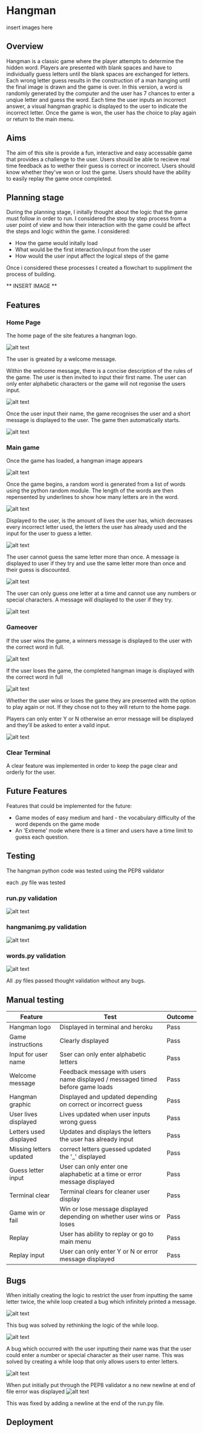 # Hangman
insert images here

## Overview 

Hangman is a classic game where the player attempts to determine the hidden word. Players are presented with blank spaces and have to individually guess letters until the blank spaces are exchanged for letters. Each wrong letter guess results in the construction of a man hanging until the final image is drawn and the game is over. In this version, a word is randomly generated by the computer and the user has 7 chances to enter a unqiue letter and guess the word. Each time the user inputs an incorrect answer, a visual hangman graphic is displayed to the user to indicate the incorrect letter. 
Once the game is won, the user has the choice to play again or return to the main menu.

## Aims

The aim of this site is provide a fun, interactive and easy accessable game that provides a challenge to the user. Users should be able to recieve real time feedback as to wether their guess is correct or incorrect. Users should know whether they've won or lost the game. Users should have the ability to easily replay the game once completed.

## Planning stage
During the planning stage, I initally thought about the logic that the game must follow in order to run. I considered the step by step process from a user point of view and how their interaction with the game could be affect the steps and logic within the game.
I considered:
* How the game would initally load
* What would be the first interaction/input from the user
* How would the user input affect the logical steps of the game

Once i considered these processes I created a flowchart to suppliment the process of building. 

** INSERT IMAGE **

## Features

### Home Page

The home page of the site features a hangman logo.

![alt text](assets/images/hangman_logo.webp)

The user is greated by a welcome message.

Within the welcome message, there is a concise description of the rules of the game.
The user is then invited to input their first name. The user can only enter alphabetic characters or the game will not regonise the users input. 

![alt text](assets/images/start_menu.webp)

Once the user input their name, the game recognises the user and a short message is displayed to the user. The game then automatically starts. 

![alt text](assets/images/welcome_message.webp)

### Main game

Once the game has loaded, a hangman image appears

![alt text](assets/images/hangman_image.webp)

Once the game begins, a random word is generated from a list of words using the python random module. 
The length of the words are then repensented by underlines to show how many letters are in the word. 

![alt text](assets/images/guess_lines.webp)

Displayed to the user, is the amount of lives the user has, which decreases every incorrect letter used, the letters the user has already used and the input for the user to guess a letter. 

![alt text](assets/images/lives.webp)

The user cannot guess the same letter more than once. A message is displayed to user if they try and use the same letter more than once and their guess is discounted. 

![alt text](assets/images/guess_again.webp) 

The user can only guess one letter at a time and cannot use any numbers or special characters. A message will displayed to the user if they try. 

![alt text](assets/images/invalid_input.webp)

### Gameover

If the user wins the game, a winners message is displayed to the user with the correct word in full. 

![alt text](assets/images/win.webp)

If the user loses the game, the completed hangman image is displayed with the correct word in full 

![alt text](assets/images/failed.webp)

Whether the user wins or loses the game they are presented with the option to play again or not. If they chose not to they will return to the home page. 

Players can only enter Y or N otherwise an error message will be displayed and they'll be asked to enter a vaild input. 

![alt text](assets/images/play_again.webp)

### Clear Terminal

A clear feature was implemented in order to keep the page clear and orderly for the user. 

## Future Features

Features that could be implemented for the future:
* Game modes of easy medium and hard - the vocabulary difficulty of the word depends on the game mode
* An 'Extreme' mode where there is a timer and users have a time limit to guess each question. 

## Testing

The hangman python code was tested using the PEP8 validator 

each .py file was tested 

### run.py validation

![alt text](assets/images/mainvalidated.webp)

### hangmanimg.py validation

![alt text](assets/images/hangmanvalidated.webp)

### words.py validation 

![alt text](assets/images/wordsvalidated.webp)

All .py files passed thought validation without any bugs. 

## Manual testing 

| Feature | Test | Outcome |
|---------|------|---------|
|Hangman logo | Displayed in terminal and heroku | Pass 
|Game instructions | Clearly displayed | Pass
|Input for user name | Sser can only enter alphabetic letters | Pass
|Welcome message | Feedback message with users name displayed / messaged timed before game loads | Pass
|Hangman graphic | Displayed and updated depending on correct or incorrect guess | Pass
|User lives displayed | Lives updated when user inputs wrong guess | Pass
|Letters used displayed | Updates and displays the letters the user has already input | Pass
|Missing letters updated | correct letters guessed updated the '_' displayed | Pass
|Guess letter input | User can only enter one alaphabetic at a time or error message displayed | Pass
|Terminal clear | Terminal clears for cleaner user display | Pass
|Game win or fail | Win or lose message displayed depending on whether user wins or loses | Pass
|Replay | User has ability to replay or go to main menu | Pass
|Replay input | User can only enter Y or N or error message displayed | Pass 

## Bugs

When initially creating the logic to restrict the user from inputting the same letter twice, the while loop created a bug which infinitely printed a message.

![alt text](assets/images/infinate_print.webp)

This bug was solved by rethinking the logic of the while loop. 

![alt text](assets/images/infinate_print.webp)

A bug which occurred with the user inputting their name was that the user could enter a number or special character as their user name. This was solved by creating a while loop that only allows users to enter letters. 

![alt text](assets/images/enter_name.webp)


When put initially put through the PEP8 validator a no new newline at end of file error was displayed
![alt text](assets/images/no_rewrite.webp) 

This was fixed by adding a newline at the end of the run.py file. 

## Deployment 